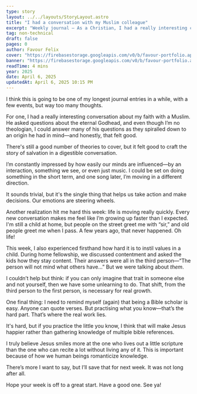 ```yaml
---
type: story
layout: ../../layouts/StoryLayout.astro
title: "I had a conversation with my Muslim colleague"
excerpt: "Weekly journal – As a Christian, I had a really interesting conversation about my faith with a Muslim. He asked questions about the eternal Godhead, and even though I’m no theologian, I could answer many of them. The conversation slowly unraveled into something deeper that revealed the origin of his thoughts—and honestly, that felt good."
tag: non-technical
draft: false
pages: 0
author: Favour Felix
cover: "https://firebasestorage.googleapis.com/v0/b/favour-portfolio.appspot.com/o/stories%2F2024-faith.webp?alt=media&token=73b1ead9-6556-4e01-b947-40b15e303563"
banner: "https://firebasestorage.googleapis.com/v0/b/favour-portfolio.appspot.com/o/stories%2F2024-faith.webp?alt=media&token=73b1ead9-6556-4e01-b947-40b15e303563"
readTime: 4 mins
year: 2025
date: April 6, 2025
updatedAt: April 6, 2025 10:15 PM
---
```


I think this is going to be one of my longest journal entries in a while, with a few events, but way too many thoughts.

For one, I had a really interesting conversation about my faith with a Muslim. He asked questions about the eternal Godhead, and even though I’m no theologian, I could answer many of his questions as they spiralled down to an origin he had in mind—and honestly, that felt good. 

There's still a good number of theories to cover, but it felt good to craft the story of salvation in a digestible conversation.

I’m constantly impressed by how easily our minds are influenced—by an interaction, something we see, or even just music. I could be set on doing something in the short term, and one song later, I’m moving in a different direction. 

It sounds trivial, but it's the single thing that helps us take action and make decisions. Our emotions are steering wheels.

Another realization hit me hard this week: life is moving really quickly. Every new conversation makes me feel like I’m growing up faster than I expected. I'm still a child at home, but people on the street greet me with “sir,” and old people greet me when I pass. A few years ago, that never happened. Oh life!

This week, I also experienced firsthand how hard it is to instil values in a child. During home fellowship, we discussed contentment and asked the kids how they stay content. Their answers were all in the third person—“The person will not mind what others have…” But we were talking about *them*. 

I couldn’t help but think: if you can only imagine that trait in someone else and not yourself, then we have some unlearning to do. That shift, from the third person to the first person, is necessary for real growth.

One final thing: I need to remind myself (again) that being a Bible scholar is easy. Anyone can quote verses. But practising what you know—that’s the hard part. That’s where the real work lies. 

It's hard, but if you practice the little you know, I think that will make Jesus happier rather than gathering knowledge of multiple bible references.

I truly believe Jesus smiles more at the one who lives out a little scripture than the one who can recite a lot without living any of it. This is important because of how we human beings romanticize knowledge.

There’s more I want to say, but I’ll save that for next week. It was not long after all.

Hope your week is off to a great start. Have a good one. See ya!